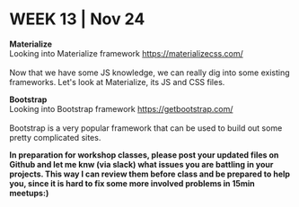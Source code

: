 <h1>WEEK 13 | Nov 24 </h1>
<p><strong>Materialize</strong><br>Looking into Materialize framework <a href="https://materializecss.com/">https://materializecss.com/</a><br><br>
Now that we have some JS knowledge, we can really dig into some existing frameworks. Let's look at Materialize, its JS and CSS files.<br>
</p>

<p><strong>Bootstrap</strong><br>Looking into Bootstrap framework <a href="https://getbootstrap.com/">https://getbootstrap.com/</a><br><br>
Bootstrap is a very popular framework that can be used to build out some pretty complicated sites.<br>
</p>

<p><b>In preparation for workshop classes, please post your updated files on Github and let me knw (via slack) what issues you are battling in your projects. This way I can review them before class and be prepared to help you, since it is hard to fix some more involved problems in 15min meetups:) </b></p>
